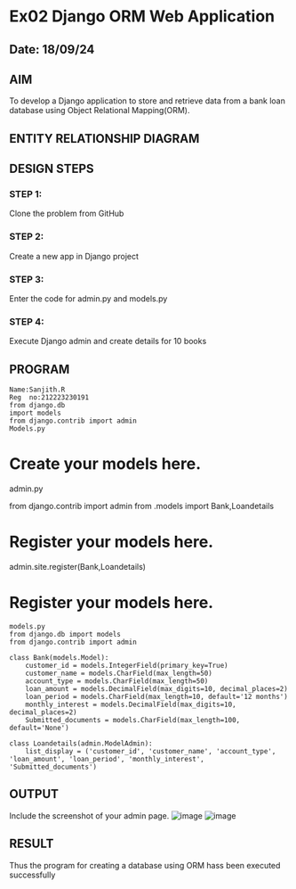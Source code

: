 # Ex02 Django ORM Web Application
## Date: 18/09/24

## AIM
To develop a Django application to store and retrieve data from a bank loan database using Object Relational Mapping(ORM).

## ENTITY RELATIONSHIP DIAGRAM



## DESIGN STEPS

### STEP 1:
Clone the problem from GitHub

### STEP 2:
Create a new app in Django project

### STEP 3:
Enter the code for admin.py and models.py

### STEP 4:
Execute Django admin and create details for 10 books

## PROGRAM
 ```
Name:Sanjith.R
Reg  no:212223230191
from django.db 
 import models 
 from django.contrib import admin
 Models.py
```
# Create your models here.

admin.py

from django.contrib import admin
from .models import Bank,Loandetails

# Register your models here.
admin.site.register(Bank,Loandetails)

# Register your models here.
```
models.py
from django.db import models
from django.contrib import admin

class Bank(models.Model):
    customer_id = models.IntegerField(primary_key=True)
    customer_name = models.CharField(max_length=50)
    account_type = models.CharField(max_length=50)
    loan_amount = models.DecimalField(max_digits=10, decimal_places=2)
    loan_period = models.CharField(max_length=10, default='12 months')  
    monthly_interest = models.DecimalField(max_digits=10, decimal_places=2)
    Submitted_documents = models.CharField(max_length=100, default='None')  

class Loandetails(admin.ModelAdmin):
    list_display = ('customer_id', 'customer_name', 'account_type', 'loan_amount', 'loan_period', 'monthly_interest', 'Submitted_documents')
```

## OUTPUT

Include the screenshot of your admin page.
![image](https://github.com/user-attachments/assets/d51883a5-7a09-4906-9320-fea7f5ed281e)
![image](https://github.com/user-attachments/assets/8bd93f38-0755-4004-8e9e-c6d0f1063dec)


## RESULT
Thus the program for creating a database using ORM hass been executed successfully
